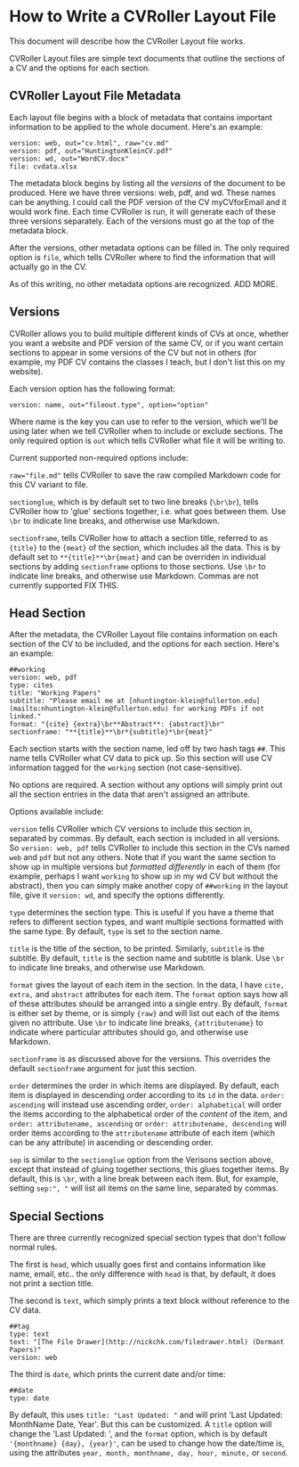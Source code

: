 How to Write a CVRoller Layout File
===================================

This document will describe how the CVRoller Layout file works.

CVRoller Layout files are simple text documents that outline the sections of a CV and the options for each section.

CVRoller Layout File Metadata
------------------------------

Each layout file begins with a block of metadata that contains important information to be applied to the whole document. Here's an example:

```
version: web, out="cv.html", raw="cv.md"
version: pdf, out="HuntingtonKleinCV.pdf"
version: wd, out="WordCV.docx"
file: cvdata.xlsx
```

The metadata block begins by listing all the *versions* of the document to be produced. Here we have three versions: web, pdf, and wd. These names can be anything. I could call the PDF version of the CV myCVforEmail and it would work fine. Each time CVRoller is run, it will generate each of these three versions separately. Each of the versions must go at the top of the metadata block.

After the versions, other metadata options can be filled in. The only required option is `file`, which tells CVRoller where to find the information that will actually go in the CV.

As of this writing, no other metadata options are recognized. ADD MORE.

Versions
------------------------------

CVRoller allows you to build multiple different kinds of CVs at once, whether you want a website and PDF version of the same CV, or if you want certain sections to appear in some versions of the CV but not in others (for example, my PDF CV contains the classes I teach, but I don't list this on my website).

Each version option has the following format:

```
version: name, out="fileout.type", option="option"
```

Where name is the key you can use to refer to the version, which we'll be using later when we tell CVRoller when to include or exclude sections. The only required option is `out` which tells CVRoller what file it will be writing to. 

Current supported non-required options include:

`raw="file.md"` tells CVRoller to save the raw compiled Markdown code for this CV variant to file.

`sectionglue`, which is by default set to two line breaks (`\br\br`), tells CVRoller how to 'glue' sections together, i.e. what goes between them. Use `\br` to indicate line breaks, and otherwise use Markdown.

`sectionframe`, tells CVRoller how to attach a section title, referred to as `{title}` to the `{meat}` of the section, which includes all the data. This is by default set to `**{title}**\br{meat}` and can be overriden in individual sections by adding `sectionframe` options to those sections. Use `\br` to indicate line breaks, and otherwise use Markdown. Commas are not currently supported FIX THIS.

Head Section
------------------------------

After the metadata, the CVRoller Layout file contains information on each section of the CV to be included, and the options for each section. Here's an example:

```
##working
version: web, pdf
type: cites
title: "Working Papers"
subtitle: "Please email me at [nhuntington-klein@fullerton.edu](mailto:nhuntington-klein@fullerton.edu) for working PDFs if not linked."
format: "{cite} {extra}\br**Abstract**: {abstract}\br"
sectionframe: "**{title}**\br*{subtitle}*\br{meat}"
```

Each section starts with the section name, led off by two hash tags `##`. This name tells CVRoller what CV data to pick up. So this section will use CV information tagged for the `working` section (not case-sensitive).

No options are required. A section without any options will simply print out all the section entries in the data that aren't assigned an attribute.

Options available include:

`version` tells CVRoller which CV versions to include this section in, separated by commas. By default, each section is included in all versions. So `version: web, pdf` tells CVRoller to include this section in the CVs named `web` and `pdf` but not any others. Note that if you want the same section to show up in multiple versions but *formatted differently* in each of them (for example, perhaps I want `working` to show up in my wd CV but without the abstract), then you can simply make another copy of `##working` in the layout file, give it `version: wd`, and specify the options differently.

`type` determines the section type. This is useful if you have a theme that refers to different section types, and want multiple sections formatted with the same type. By default, `type` is set to the section name.

`title` is the title of the section, to be printed. Similarly, `subtitle` is the subtitle. By default, `title` is the section name and subtitle is blank. Use `\br` to indicate line breaks, and otherwise use Markdown.

`format` gives the layout of each item in the section. In the data, I have `cite, extra,` and `abstract` attributes for each item. The `format` option says how all of these attributes should be arranged into a single entry. By default, `format` is either set by theme, or is simply `{raw}` and will list out each of the items given no attribute. Use `\br` to indicate line breaks, `{attributename}` to indicate where particular attributes should go, and otherwise use Markdown.

`sectionframe` is as discussed above for the versions. This overrides the default `sectionframe` argument for just this section.

`order` determines the order in which items are displayed. By default, each item is displayed in descending order according to its `id` in the data. `order: ascending` will instead use ascending order, `order: alphabetical` will order the items according to the alphabetical order of the *content* of the item, and `order: attributename, ascending` or `order: attributename, descending` will order items according to the `attributename` attribute of each item (which can be any attribute) in ascending or descending order.

`sep` is similar to the `sectionglue` option from the Verisons section above, except that instead of gluing together sections, this glues together items. By default, this is `\br`, with a line break between each item. But, for example, setting `sep:", "` will list all items on the same line, separated by commas.

Special Sections
------------------------------

There are three currently recognized special section types that don't follow normal rules.

The first is `head`, which usually goes first and contains information like name, email, etc.. the only difference with `head` is that, by default, it does not print a section title.

The second is `text`, which simply prints a text block without reference to the CV data.

```
##tag
type: text
text: "[The File Drawer](http://nickchk.com/filedrawer.html) (Dormant Papers)"
version: web
```

The third is `date`, which prints the current date and/or time:

```
##date
type: date
```

By default, this uses `title: "Last Updated: "` and will print 'Last Updated: MonthName Date, Year'. But this can be customized. A `title` option will change the 'Last Updated: ', and the `format` option, which is by default `'{monthname} {day}, {year}'`, can be used to change how the date/time is, using the attributes `year, month, monthname, day, hour, minute,` or `second`.